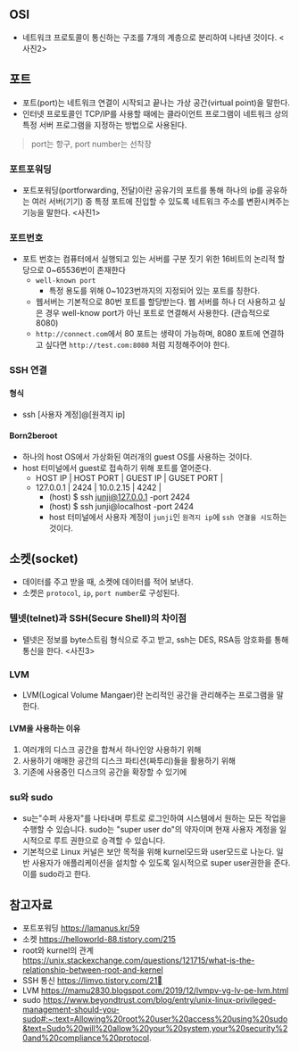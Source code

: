 ## OSI 
- 네트워크 프로토콜이 통신하는 구조를 7개의 계층으로 분리하여 나타낸 것이다.
<사진2>


## 포트
- 포트(port)는 네트워크 연결이 시작되고 끝나는 가상 공간(virtual point)을 말한다.
- 인터넷 프로토콜인 TCP/IP를 사용할 때에는 클라이언트 프로그램이 네트워크 상의 특정 서버 프로그램을 지정하는 방법으로 사용된다.
> port는 항구, port number는 선착장

### 포트포워딩
- 포트포워딩(portforwarding, 전달)이란 공유기의 포트를 통해 하나의 ip를 공유하는 여러 서버(기기) 중 특정 포트에 진입할 수 있도록 네트워크 주소를 변환시켜주는 기능을 말한다.
<사진1> 

### 포트번호
- 포트 번호는 컴퓨터에서 실행되고 있는 서버를 구분 짓기 위한 16비트의 논리적 할당으로 0~65536번이 존재한다
	- `well-known port`
		- 특정 용도를 위해 0~1023번까지의 지정되어 있는 포트를 칭한다.
	- 웹서버는 기본적으로 80번 포트를 할당받는다. 웹 서버를 하나 더 사용하고 싶은 경우 well-know port가 아닌 포트로 연결해서 사용한다. (관습적으로 8080)
	- `http://connect.com`에서 80 포트는 생략이 가능하며, 8080 포트에 연결하고 싶다면 `http://test.com:8080` 처럼 지정해주어야 한다.

### SSH 연결
#### 형식
- ssh [사용자 계정]@[원격지 ip]

#### Born2beroot
- 하나의 host OS에서 가상화된 여러개의 guest OS를 사용하는 것이다.
- host 터미널에서 guest로 접속하기 위해 포트를 열어준다.
	- HOST IP		|	HOST PORT	|	GUEST IP	|	GUSET PORT	|
	- 127.0.0.1		|	2424		|	10.0.2.15	|	4242		|  
		- (host) $ ssh junji@127.0.0.1 -port 2424
		- (host) $ ssh junji@localhost -port 2424
		- host 터미널에서 사용자 계정이 `junji`인 `원격지 ip`에 `ssh 연결을 시도`하는 것이다.
	
## 소켓(socket)
- 데이터를 주고 받을 때, 소켓에 데이터를 적어 보낸다.
- 소켓은 `protocol`, `ip`, `port number`로 구성된다.

### 텔넷(telnet)과 SSH(Secure Shell)의 차이점
- 텔넷은 정보를 byte스트림 형식으로 주고 받고, ssh는 DES, RSA등 암호화를 통해 통신을 한다.
<사진3>

### LVM
- LVM(Logical Volume Mangaer)란 논리적인 공간을 관리해주는 프로그램을 말한다.

#### LVM을 사용하는 이유
1. 여러개의 디스크 공간을 합쳐서 하나인양 사용하기 위해
2. 사용하기 애매한 공간의 디스크 파티션(짜투리)들을 활용하기 위해
3. 기존에 사용중인 디스크의 공간을 확장할 수 있기에

### su와 sudo
- su는"수퍼 사용자"를 나타내며 루트로 로그인하여 시스템에서 원하는 모든 작업을 수행할 수 있습니다. sudo는 "super user do"의 약자이며 현재 사용자 계정을 일시적으로 루트 권한으로 승격할 수 있습니다. 
- 기본적으로 Linux 커널은 보안 목적을 위해 kurnel모드와 user모드로 나눈다. 일반 사용자가 애플리케이션을 설치할 수 있도록 일시적으로 super user권한을 준다. 이를 sudo라고 한다. 

## 참고자료
- 포트포워딩 https://lamanus.kr/59
- 소켓 https://helloworld-88.tistory.com/215
- root와 kurnel의 관계 https://unix.stackexchange.com/questions/121715/what-is-the-relationship-between-root-and-kernel 
- SSH 통신 https://limvo.tistory.com/21
- LVM https://mamu2830.blogspot.com/2019/12/lvmpv-vg-lv-pe-lvm.html
- sudo https://www.beyondtrust.com/blog/entry/unix-linux-privileged-management-should-you-sudo#:~:text=Allowing%20root%20user%20access%20using%20sudo&text=Sudo%20will%20allow%20your%20system,your%20security%20and%20compliance%20protocol.
